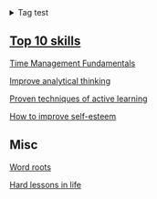<details>
  <summary>Tag test</summary>
  <b>Html is tedious to write</b>
</details>

## [Top 10 skills](skills.md)

[Time Management Fundamentals](time-management/what.md)

[Improve analytical thinking](analytical-thinking/a.md)

[Proven techniques of active learning](active-learning/proven-techniques.md)

[How to improve self-esteem](self-esteem.md)

## Misc
[Word roots](misc/roots.md)

[Hard lessons in life](misc/hard-lessons.md)
